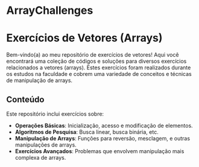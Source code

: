 # ArrayChallenges
# Exercícios de Vetores (Arrays)

Bem-vindo(a) ao meu repositório de exercícios de vetores! Aqui você encontrará uma coleção de códigos e soluções para diversos exercícios relacionados a vetores (arrays). Estes exercícios foram realizados durante os estudos na faculdade e cobrem uma variedade de conceitos e técnicas de manipulação de arrays.

## Conteúdo

Este repositório inclui exercícios sobre:

- **Operações Básicas**: Inicialização, acesso e modificação de elementos.
- **Algoritmos de Pesquisa**: Busca linear, busca binária, etc.
- **Manipulação de Arrays**: Funções para reversão, mesclagem, e outras manipulações de arrays.
- **Exercícios Avançados**: Problemas que envolvem manipulação mais complexa de arrays.
